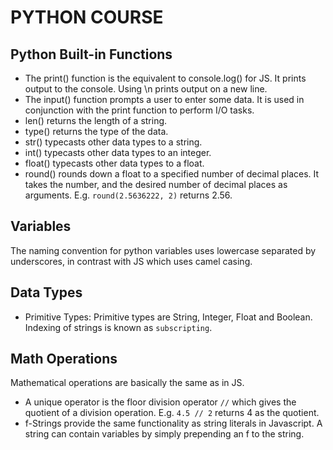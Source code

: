 # PYTHON COURSE

## Python Built-in Functions
- The print() function is the equivalent to console.log() for JS. It prints output to the console. Using \n prints output on a new line.
- The input() function prompts a user to enter some data. It is used in conjunction with the print function to perform I/O tasks.
- len() returns the length of a string.
- type() returns the type of the data.
- str() typecasts other data types to a string.
- int() typecasts other data types to an integer.
- float() typecasts other data types to a float.
- round() rounds down a float to a specified number of decimal places. It takes the number, and the desired number of decimal places as arguments. E.g. `round(2.5636222, 2)` returns 2.56.

## Variables
The naming convention for python variables uses lowercase separated by underscores, in contrast with JS which uses camel casing.

## Data Types
- Primitive Types: Primitive types are String, Integer, Float and Boolean. Indexing of strings is known as `subscripting`.

## Math Operations
Mathematical operations are basically the same as in JS. 
- A unique operator is the floor division operator `//` which gives the quotient of a division operation. E.g. `4.5 // 2` returns 4 as the quotient.
- f-Strings provide the same functionality as string literals in Javascript. A string can contain variables by simply prepending an f to the string.
